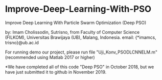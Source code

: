 # Improve-Deep-Learning-With-PSO
Improve Deep Learning With Particle Swarm Optimization (Deep PSO)

by: Imam Cholissodin, Sutrisno, from Faculty of Computer Science (FILKOM), Universitas Brawijaya (UB), Malang, Indonesia. email: {*imamcs, trisno}@ub.ac.id

For running demo our project, please run file "Uji_Konv_PSODLCNNELM.m" (recommended using Matlab 2017 or higher)

*We have completed all of this code "Deep PSO" in October 2018, but we have just submitted it to github in November 2019.
